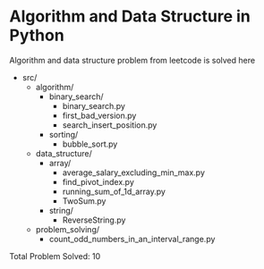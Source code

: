 # Algorithm and Data Structure in Python
Algorithm and data structure problem from leetcode is solved here
* src/
    * algorithm/
        * binary_search/
            * binary_search.py
            * first_bad_version.py
            * search_insert_position.py
        * sorting/
            * bubble_sort.py
    * data_structure/
        * array/
            * average_salary_excluding_min_max.py
            * find_pivot_index.py
            * running_sum_of_1d_array.py
            * TwoSum.py
        * string/
            * ReverseString.py
    * problem_solving/
        * count_odd_numbers_in_an_interval_range.py

Total Problem Solved: 10
